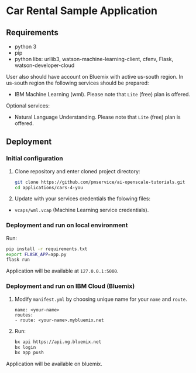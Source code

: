 # Car Rental Sample Application

## Requirements

- python 3
- pip
- python libs: urllib3, watson-machine-learning-client, cfenv, Flask, watson-developer-cloud

User also should have account on Bluemix with active us-south region. In us-south region the following services should be prepared:
- IBM Machine Learning (wml). Please note that `Lite` (free) plan is offered.

Optional services:
- Natural Language Understanding. Please note that `Lite` (free) plan is offered.

## Deployment

### Initial configuration

1. Clone repository and enter cloned project directory:

   ```bash
   git clone https://github.com/pmservice/ai-openscale-tutorials.git
   cd applications/cars-4-you
   ```

2. Update with your services credentials the folowing files:

- `vcaps/wml.vcap` (Machine Learning service credentials).

### Deployment and run on local environment

Run:

```bash
pip install -r requirements.txt
export FLASK_APP=app.py
flask run
```

Application will be available at `127.0.0.1:5000`.

### Deployment and run on IBM Cloud (Bluemix)

1. Modify `manifest.yml` by choosing unique name for your `name` and `route`. 

   ```
   name: <your-name>
   routes:
   - route: <your-name>.mybluemix.net
   ```

2. Run:

   ```bash
   bx api https://api.ng.bluemix.net
   bx login
   bx app push
   ```

Application will be available on bluemix.
